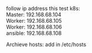 follow ip address this test k8s:
<br>
Master: 192.168.68.104<br>
Worker: 192.168.68.105<br>
Worker: 192.168.68.106<br>
ansible: 192.168.68.108<br>

Archieve hosts:
add in /etc/hosts
